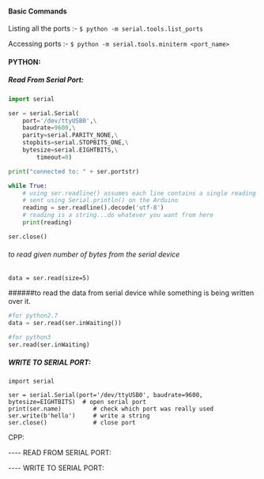 #### Basic Commands

Listing all the ports :- ``` $ python -m serial.tools.list_ports ```

Accessing ports :- ``` $ python -m serial.tools.miniterm <port_name> ```

#### PYTHON:

##### Read From Serial Port:
```python
import serial

ser = serial.Serial(
    port='/dev/ttyUSB0',\
    baudrate=9600,\
    parity=serial.PARITY_NONE,\
    stopbits=serial.STOPBITS_ONE,\
    bytesize=serial.EIGHTBITS,\
        timeout=0)

print("connected to: " + ser.portstr)

while True:
    # using ser.readline() assumes each line contains a single reading
    # sent using Serial.println() on the Arduino
    reading = ser.readline().decode('utf-8')
    # reading is a string...do whatever you want from here
    print(reading)

ser.close()
```
###### to read given number of bytes from the serial device
```pyhton
data = ser.read(size=5)
```
######to read the data from serial device while something is being written over it.
```python
#for python2.7
data = ser.read(ser.inWaiting())

#for python3
ser.read(ser.inWaiting)

```



##### WRITE TO SERIAL PORT:
```
import serial

ser = serial.Serial(port='/dev/ttyUSB0', baudrate=9600, bytesize=EIGHTBITS)  # open serial port
print(ser.name)         # check which port was really used
ser.write(b'hello')     # write a string
ser.close()             # close port
```
CPP:


---- READ FROM SERIAL PORT:


---- WRITE TO SERIAL PORT:

